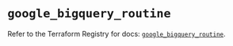 # `google_bigquery_routine`

Refer to the Terraform Registry for docs: [`google_bigquery_routine`](https://registry.terraform.io/providers/hashicorp/google/5.19.0/docs/resources/bigquery_routine).
